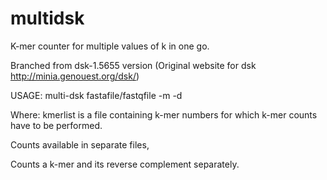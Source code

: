# multidsk
K-mer counter for multiple values of k in one go. 

Branched from dsk-1.5655 version (Original website for dsk http://minia.genouest.org/dsk/)

USAGE: 
multi-dsk fastafile/fastqfile <kmerlist> -m <memorylimit> -d <disklimit>

Where:
kmerlist is a file containing k-mer numbers for which k-mer counts have to be performed. 


Counts available in separate files,

Counts a k-mer and its reverse complement separately. 
